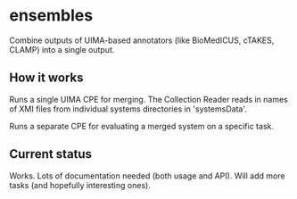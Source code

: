 # ensembles

Combine outputs of UIMA-based annotators (like BioMedICUS, cTAKES, CLAMP) into a single output.

## How it works

Runs a single UIMA CPE for merging. The Collection Reader reads in names of XMI files from individual systems directories in 'systemsData'.

Runs a separate CPE for evaluating a merged system on a specific task.

## Current status

Works. Lots of documentation needed (both usage and API). Will add more tasks (and hopefully interesting ones).
